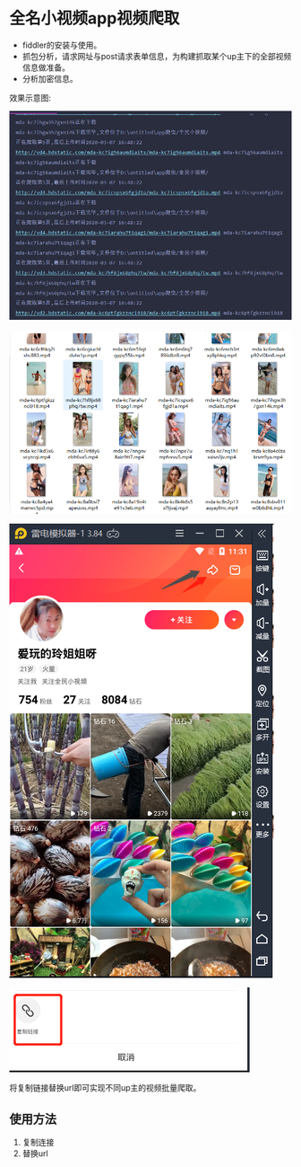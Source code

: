 # 全名小视频app视频爬取

- fiddler的安装与使用。
- 抓包分析，请求网址与post请求表单信息，为构建抓取某个up主下的全部视频信息做准备。
- 分析加密信息。

效果示意图:

![1584111967640](assets\1584111967640.png)

![1584112002522](assets\1584112002522.png)

![1584113535472](assets\1584113535472.png)

![1584113548029](assets\1584113548029.png)

将复制链接替换url即可实现不同up主的视频批量爬取。

## 使用方法

1. 复制连接
2. 替换url